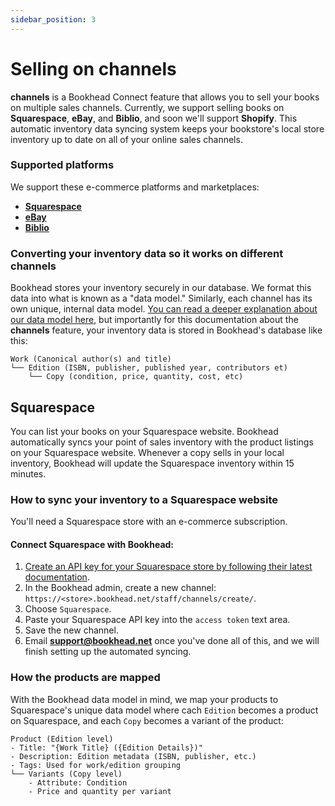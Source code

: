 ```yaml
---
sidebar_position: 3
---
```


# Selling on channels

**channels** is a Bookhead Connect feature that allows you to sell your books on multiple sales channels. Currently, we support selling books on **Squarespace**, **eBay**, and **Biblio**, and soon we'll support **Shopify**. This automatic inventory data syncing system keeps your bookstore's local store inventory up to date on all of your online sales channels.

### Supported platforms

We support these e-commerce platforms and marketplaces:
- **[Squarespace](#squarespace)**
- **[eBay](#ebay)**
- **[Biblio](#biblio)**

### Converting your inventory data so it works on different channels
Bookhead stores your inventory securely in our database. We format this data into what is known as a "data model." Similarly, each channel has its own unique, internal data model. [You can read a deeper explanation about our data model here](./inventory.md#bookheads-data-model), but importantly for this documentation about the **channels** feature, your inventory data is stored in Bookhead's database like this:

```
Work (Canonical author(s) and title)
└── Edition (ISBN, publisher, published year, contributors et)
    └── Copy (condition, price, quantity, cost, etc)
```


## Squarespace
You can list your books on your Squarespace website. Bookhead automatically syncs your point of sales inventory with the product listings on your Squarespace website. Whenever a copy sells in your local inventory, Bookhead will update the Squarespace inventory within 15 minutes.


### How to sync your inventory to a Squarespace website

You'll need a Squarespace store with an e-commerce subscription.

#### Connect Squarespace with Bookhead:
1. [Create an API key for your Squarespace store by following their latest documentation](https://support.squarespace.com/hc/en-us/articles/236297987-Squarespace-API-keys#toc-api-key-security.).
2. In the Bookhead admin, create a new channel: `https://<store>.bookhead.net/staff/channels/create/`.
3. Choose `Squarespace`.
4. Paste your Squarespace API key into the `access token` text area.
5. Save the new channel.
6. Email <a href="mailto:support@bookhead.net"><strong>support@bookhead.net</strong></a> once you've done all of this, and we will finish setting up the automated syncing.

### How the products are mapped
With the Bookhead data model in mind, we map your products to Squarespace's unique data model where cach `Edition` becomes a product on Squarespace, and each `Copy` becomes a variant of the product:

```
Product (Edition level)
- Title: "{Work Title} ({Edition Details})"
- Description: Edition metadata (ISBN, publisher, etc.)
- Tags: Used for work/edition grouping
└── Variants (Copy level)
    - Attribute: Condition
    - Price and quantity per variant
```


